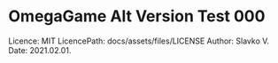 # OmegaGame Alt Version Test 000





Licence: MIT 
LicencePath: docs/assets/files/LICENSE
Author: Slavko V.
Date: 2021.02.01.